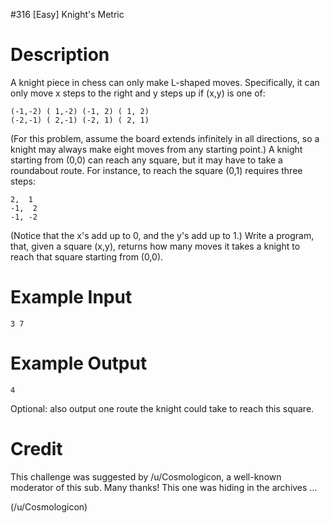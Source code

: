 #316 [Easy] Knight's Metric

# Description
A knight piece in chess can only make L-shaped moves. Specifically, it can only move x steps to the right and y steps up if (x,y) is one of:


```
(-1,-2) ( 1,-2) (-1, 2) ( 1, 2)
(-2,-1) ( 2,-1) (-2, 1) ( 2, 1)
```
(For this problem, assume the board extends infinitely in all directions, so a knight may always make eight moves from any starting point.) A knight starting from (0,0) can reach any square, but it may have to take a roundabout route. For instance, to reach the square (0,1) requires three steps:


```
2,  1
-1,  2
-1, -2
```
(Notice that the x's add up to 0, and the y's add up to 1.) Write a program, that, given a square (x,y), returns how many moves it takes a knight to reach that square starting from (0,0).

# Example Input

```
3 7
```
# Example Output

```
4
```
Optional: also output one route the knight could take to reach this square.

# Credit
This challenge was suggested by /u/Cosmologicon, a well-known moderator of this sub. Many thanks! This one was hiding in the archives ... 

(/u/Cosmologicon)
